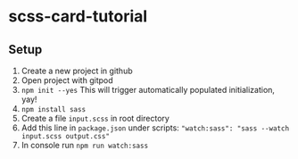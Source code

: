 # scss-card-tutorial

## Setup 

1. Create a new project in github
2. Open project with gitpod
3. `npm init --yes` This will trigger automatically populated initialization, yay!
4. `npm install sass`
5. Create a file `input.scss` in root directory
6. Add this line in `package.json` under scripts: `"watch:sass": "sass --watch input.scss output.css"` 
7. In console run `npm run watch:sass` 